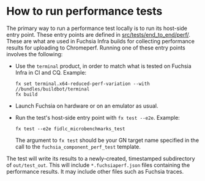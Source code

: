 # How to run performance tests

The primary way to run a performance test locally is to run its
host-side entry point.  These entry points are defined in
[src/tests/end_to_end/perf/](/src/tests/end_to_end/perf/).  These are
what are used in Fuchsia Infra builds for collecting performance
results for uploading to Chromeperf.  Running one of these entry
points involves the following:

*   Use the `terminal` product, in order to match what is tested on
    Fuchsia Infra in CI and CQ.  Example:

    ```
    fx set terminal.x64-reduced-perf-variation --with //bundles/buildbot/terminal
    fx build
    ```

*   Launch Fuchsia on hardware or on an emulator as usual.

*   Run the test's host-side entry point with `fx test --e2e`.  Example:

    ```
    fx test --e2e fidlc_microbenchmarks_test
    ```

    The argument to `fx test` should be your GN target name specified in
    the call to the `fuchsia_component_perf_test` template.

The test will write its results to a newly-created, timestamped
subdirectory of `out/test_out`.  This will include
`*.fuchsiaperf.json` files containing the performance results.  It may
include other files such as Fuchsia traces.
